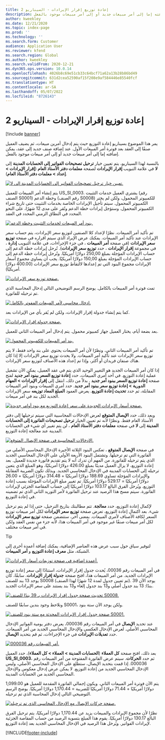 ```yaml
---
title: إعادة توزيع إقرار الإيرادات - السيناريو 2
description: يمر هذا الموضوع بسيناريو إعادة التوزيع حيث يتم إدخال أمرين مبيعات، ثم يضيف العميل صنفًا إلى العقد بعد فوترة أمر المبيعات الأول. عند إضافة صنف جديد إلى عقد، يمكن إضافته إما إلى أمر مبيعات جديد أو إلى أمر مبيعات موجود بالفعل.
author: kweekley
ms.date: 12/21/2020
ms.topic: index-page
ms.prod: ''
ms.technology: ''
ms.search.form: Customer
audience: Application User
ms.reviewer: kfend
ms.search.region: Global
ms.author: kweekley
ms.search.validFrom: 2020-12-21
ms.dyn365.ops.version: 10.0.14
ms.openlocfilehash: 4026b8c69e51cb33c64bcf71a62a13b28b86bd49
ms.sourcegitcommit: 631d2cea52590af15f208e9af584446e85540fcf
ms.translationtype: HT
ms.contentlocale: ar-SA
ms.lasthandoff: 05/07/2022
ms.locfileid: "8726143"
---
```

# <a name="revenue-recognition-reallocation--scenario-2"></a>إعادة توزيع إقرار الإيرادات - السيناريو 2

[!include [banner](../includes/banner.md)]

يمر هذا الموضوع بسيناريو إعادة التوزيع حيث يتم إدخال أمرين مبيعات، ثم يضيف العميل صنفًا إلى العقد بعد فوترة أمر المبيعات الأول. عند إضافة صنف جديد إلى عقد، يمكن إضافته إما إلى أمر مبيعات جديد أو إلى أمر مبيعات موجود بالفعل.

بالنسبة لهذا السيناريو، يتم تعيين خيار **ترحيل تصحيحات الفواتير إلى الحسابات المدينة** إلى **لا** في علامة التبويب **إقرار الإيرادات** لصفحة **معلمات دفتر الأستاذ العام** (**إقرار الإيرادات \> إعداد \> معلمات دفتر الأستاذ العام**).

[![تعيين خيار ترحيل تصحيحات الفواتير إلى الحسابات المدينة إلى لا.](./media/12_rev-rec-scenarios.png)](./media/12_rev-rec-scenarios.png)

يتم إنشاء أمر المبيعات للعميل US\_SI\_0003. يشتري العميل خدمات التثبيت (رقم الصنف S0001) وخطة الدعم (رقم الصنف S0008) للكمبيوتر المحمول، ولكن لم يختر الكمبيوتر المحمول. سيتم تأجيل الإيرادات الخاصة بخدمات التثبيت حتى تاريخ شراء الكمبيوتر المحمول. وستؤجل إيرادات خطة الدعم وتُقر على مدى 12 شهرًا، على النحو المحدد في النطاق الزمني المحدد في العقد.

[![بنود أمر المبيعات لخدمات التثبيت وخطة الدعم.](./media/13_rev-rec-scenarios.png)](./media/13_rev-rec-scenarios.png)

تم تأكيد أمر المبيعات. نظرًا لإعداد كلا الصنفين لتوزيع سعر الإيرادات، يتم حساب سعر الإيرادات عند تأكيد أمر المبيعات. يمكنك عرض الإيراد الذي سيتم اقراره في صفحة **توزيع سعر الإيرادات** (في صفحة **أمر المبيعات** ، في جزء الإجراءات، في علامة التبويب **إدارة** ، في مجموعة **إقرار الإيرادات** ، حدد **توزيع سعر الإيرادات**). تُرحل إيرادات خطة الدعم إلى حساب الإيرادات المؤجلة بمبلغ 250,00 دولارًا أمريكيًا. وتُرحل إيرادات خطة الدعم إلى حساب الإيرادات المؤجلة بمبلغ 150,00 دولارًا أمريكيًا. يجب أن يساوي مجموع أسعار الإيرادات مجموع البنود التي تم إعدادها لالتقاط توزيع سعر الإيرادات (400.00 دولارًا أمريكيًا).

[![صفحة توزيع سعر الإيرادات.](./media/14_rev-rec-scenarios.png)](./media/14_rev-rec-scenarios.png)

تمت فوترة أمر المبيعات بالكامل. يوضح الرسم التوضيحي التالي إدخال المحاسبة الذي تم ترحيله للفاتورة.

[![إدخال محاسبي لأمر المبيعات المفوتر بالكامل.](./media/15_rev-rec-scenarios.png)](./media/15_rev-rec-scenarios.png)

كما يتم إنشاء جدولة إقرار الإيرادات، ولكن لم يُقر بأي من الإيرادات بعد.

[![صفحة جدولة إقرار الإيرادات.](./media/16_rev-rec-scenarios.png)](./media/16_rev-rec-scenarios.png)

بعد بضعة أيام، يختار العميل جهاز كمبيوتر محمول. يتم إدخال أمر المبيعات الثاني للعميل.

[![بند أمر المبيعات للكمبيوتر المحمول.](./media/17_rev-rec-scenarios.png)](./media/17_rev-rec-scenarios.png)

تم تأكيد أمر المبيعات الثاني. ونظرًا لأن أمر المبيعات يحتوي على بند واحد فقط، لا يتم توزيع سعر الإيرادات عند تأكيد أمر المبيعات. ولا يحدث توزيع سعر الإيرادات إلا إذا كان هناك صنفان فريدان أو أكثر، وإذا تم إعداد هذه الأصناف لتوزيع سعر الإيرادات.

إذا كان أمر المبيعات الجديد هو التغيير الوحيد الذي يتم في عقد العميل، يمكن الآن تشغيل عملية إعادة التوزيع. في أحد أمري المبيعات، حدد **إعادة توزيع السعر ببنود أمر جديد** لفتح صفحة **إعادة توزيع السعر ببنود أمر جديد** . بدلاً من ذلك، انتقل إلى **إقرار الإيرادات \> المهام الدورية \> إعادة توزيع سعر ببنود أمر جديد**. حدد أمري المبيعات وبنود أمر المبيعات المقابلة، ثم حدد **تحديث إعادة التوزيع**. يعرض العمود **المبلغ المعاد توزيعه** سعر الإيرادات الجديد لكل بند في أمر مبيعات.

[![صفحة أسعار الإيرادات الجديدة على سعر إعادة التوزيع مع بنود أوامر جديدة.](./media/18_rev-rec-scenarios.png)](./media/18_rev-rec-scenarios.png)

وبعد ذلك، حدد **الإيصال المتوقع** لعرض الإدخالات المحاسبية التي سيتم ترحيلها إلى دفتر الأستاذ العام فقط. ونظرًا لأنه تم تعيين الخيار **ترحيل تصحيحات الفاتورة إلى الحسابات المدينة** إلى **لا** في صفحة **معلمات دفتر الأستاذ العام** ، لن يتم تغيير أي شيء في الحسابات المدينة عند معالجة إعادة التوزيع.

[![الإدخالات المحاسبية في صفحة الإيصال المتوقع.](./media/19_rev-rec-scenarios.png)](./media/19_rev-rec-scenarios.png)

في صفحة **الإيصال المتوقع** ، تعكس البنود الثلاثة الأخيرة الإدخال المحاسبي الأصلي من الفاتورة التي تم ترحيلها. وتشتمل البنود الأربعة الأولي علي الإدخال المحاسبي الجديد الذي يتم ترحيله للفاتورة. من المهم أن تدرك أنه لا يتم تقديم فاتورة جديدة للعميل. بعد إعادة التوزيع، لا يزال العميل مدينًا بمبلغ 426.00 دولارًا أمريكيًا، وهو المبلغ الذي يتعين ترحيله إلى الحسابات المدينة في الإدخال المحاسبي الجديد. وبذلك تكون الضريبة المقابلة والإيرادات المؤجلة تساوي 188.69 دولارًا أمريكيًا + 314.48 دولارًا أمريكيًا + 26.00 دولارًا أمريكيًا = 529.17 دولارًا أمريكيًا. تم تغيير مبلغ الإيرادات المؤجلة بسبب إعادة التوزيع. ويُرحل الفرق البالغ 103.17 دولارًا أمريكيًا إلى حساب المقاصة الجزئي لإيرادات الفاتورة. سيتم مسح هذا الرصيد عند ترحيل الفاتورة لأمر التوريد الثاني الذي تم تضمينه في إعادة التوزيع.

لإكمال إعادة التوزيع، حدد **معالجة**. تتم مطالبتك بتاريخ الترحيل، حتى إذا لم يتم ترحيل شيء. بعد اكتمال إعادة التوزيع، تعرض صفحة **توزيع سعر الإيرادات** لكل أمر مبيعات توزيع السعر لكافة الأصناف لأمري المبيعات. بمعنى آخر، ستتضمن صفحة **توزيع سعر الإيرادات** لكل أمر مبيعات صنفًا غير موجود في أمر المبيعات هذا، لأنه جزء من نفس العقد ولكن في أمر مبيعات مختلف.

> [!TIP]
> لتوفير سياق حول سبب عرض هذه العناصر الإضافية، يمكنك إضافة أعمدة أخرى إلى الشبكة، مثل **معرف إعادة التوزيع** و **أمر المبيعات**.
> 
> [![أعمدة إضافية في صفحة توزيعات أسعار الإيرادات.](./media/20_rev-rec-scenarios.png)](./media/20_rev-rec-scenarios.png)

في أمر المبيعات رقم 00036، يُحدث جدول إقرار الإيرادات، استنادًا إلى سعر إعادة توزيع الإيرادات الجديد. من أمر المبيعات هذا، افتح صفحة **جدولة إقرار الإيرادات**. سابقًا، كان يوجد 13 بند للصنف S0008 (تم تعيين جدول لمدة 12 شهرًا لهذا الصنف). يوجد الآن 39 بندًا: 13 بند جدول أصلي و13 بند جدول إلغاء و13 بند يستند على سعر الإيرادات الجديد.

[![تحديث صفحة جدول إقرار الإيرادات بـ 39 بندًا للصنف S0008.](./media/21_rev-rec-scenarios.png)](./media/21_rev-rec-scenarios.png)

ونلاحظ وجود بندين سابقًا للصنف S0001، ولكن يوجد الآن ستة بنود.

[![صفحة جدول إقرار الإيرادات المحدثة مع ستة بنود للصنف S0001.](./media/22_rev-rec-scenarios.png)](./media/22_rev-rec-scenarios.png)

عند تحديد **الإيصال** في أمر المبيعات رقم 000036، يعرض دفتر يومية الفواتير الإدخال المحاسبي الأصلي. لعرض الإدخال العكسي والإدخال المحاسبي الجديد من أمر المبيعات، حدد **تعديلات الإيرادات** في جزء الإجراءات، ثم قم بتحديد **الإيصال**.

[![أمر المبيعات رقم 000036.](./media/23_rev-rec-scenarios.png)](./media/23_rev-rec-scenarios.png)

بعد ذلك، افتح صفحة **كل العملاء** (**الحسابات المدينة \> العملاء \> كل العملاء**)، حدد العميل **US\_SI\_0003**، ثم حدد **الحركات**. سيتم عرض الفاتورة المفتوحة من أمر المبيعات رقم 000036. إذا قمت بتحديد الإيصال، ستطلع على الإدخال المحاسبي الأصلي، وليس الإدخال المحاسبي الجديد من إعادة التوزيع. لا يمكن عرض إدخال معكوس والإدخال المحاسبي الجديد من الحسابات المدينة.

يتم الآن فوترة أمر المبيعات الثاني. ويكون إجمالي الفاتورة المقدمة للعميل هو 1,099.00 دولارًا أمريكيًا + 71.44 دولارًا أمريكيًا للضريبة = 1,170.44 دولارًا أمريكيًا. يوضح الرسم التوضيحي التالي إدخال المحاسبة الذي تم ترحيله.

[![صفحة حركات الإيصال مع الإدخال المحاسبي الذي تم ترحيله.](./media/24_rev-rec-scenarios.png)](./media/24_rev-rec-scenarios.png)

نظرًا لأن مجموع الإيرادات والمبيعات يزيد عن 1,170.44 دولارًا أمريكيًا، يتم ترحيل الفرق البالغ 130.17 دولارًا أمريكيًا. يقوم هذا المبلغ بتسوية الرصيد من حساب المقاصة الجزئية لإيرادات الفواتير. ويُرحل هذا الرصيد في الإدخال المحاسبي الجديد بعد إعادة التوزيع.


[!INCLUDE[footer-include](../../includes/footer-banner.md)]
